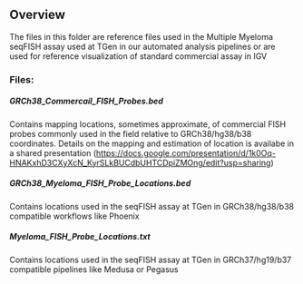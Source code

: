 ## Overview
The files in this folder are reference files used in the Multiple 
Myeloma seqFISH assay used at TGen in our automated analysis pipelines 
or are used for reference visualization of standard commercial assay in 
IGV

### Files:

##### GRCh38_Commercail_FISH_Probes.bed
Contains mapping locations, sometimes approximate, of commercial FISH 
probes commonly used in the field relative to GRCh38/hg38/b38 coordinates. 
Details on the mapping and estimation of location is availabe in a 
shared presentation (https://docs.google.com/presentation/d/1k0Oq-HNAKxhD3CXyXcN_KyrSLkBUCdbUHTCDpiZMOng/edit?usp=sharing)

##### GRCh38_Myeloma_FISH_Probe_Locations.bed
Contains locations used in the seqFISH assay at TGen in GRCh38/hg38/b38 compatible 
workflows like Phoenix

##### Myeloma_FISH_Probe_Locations.txt
Contains locations used in the seqFISH assay at TGen in GRCh37/hg19/b37 compatible 
pipelines like Medusa or Pegasus

